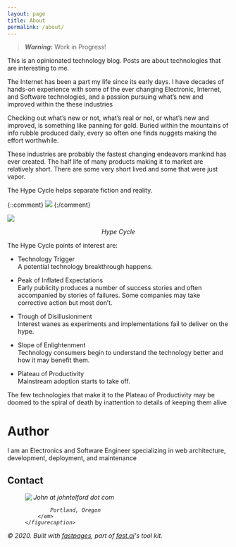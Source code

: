 ```yaml
---
layout: page
title: About
permalink: /about/
---
```


> ***Warning:*** Work in Progress!

 This is an opinionated technology blog. Posts are about  technologies that are interesting to me.


The Internet has been a part my life since its early days. I have decades of hands-on experience  with some of the ever changing Electronic, Internet, and Software technologies,  and a passion pursuing what’s new and improved within the these industries

Checking out what’s new or not, what’s real or not, or what’s new and improved,  is something like panning for gold. Buried within the mountains of info rubble produced daily, every so often one finds nuggets making the effort worthwhile.

These industries are probably the fastest changing endeavors mankind has ever created. The half life of many  products making it to market are relatively short. There are some very short lived  and some that were just vapor. 

The Hype Cycle helps separate fiction and reality.

{::comment}
![]({{site.baseurl}}/images/HypeCycle.png )
{:/comment}


<img  src="{{site.baseurl}}/images/HypeCycle.png" />

<p style="text-align: center;">
    <em>Hype Cycle</em>
</p>

The  Hype Cycle points of interest   are:

- Technology Trigger  
A potential technology breakthrough happens.

- Peak of Inflated Expectations   
Early publicity produces a number of success stories and often accompanied by stories of failures. Some companies may take corrective action but most don’t.

- Trough of Disillusionment  
Interest wanes as experiments and implementations fail to deliver on the hype.

- Slope of Enlightenment  
Technology consumers begin to understand the technology better and how it may benefit them.

- Plateau of Productivity  
Mainstream adoption starts to take off.

The few technologies that make it to the Plateau of Productivity may be doomed  to the spiral of death by inattention to details of keeping them alive

# Author

I am an Electronics and Software Engineer specializing in web architecture, development, deployment, and maintenance

## Contact

<figure>
    <img align="left" src="{{site.baseurl}}/images/mugShot.png" />
    <figurecaption>
        <em>John at johntelford dot com
            <br>
            
            Portland, Oregon 
        </em>
    </figurecaption>
</figure>


© 2020. Built with [fastpages](https://fastpages.fast.ai), part of [fast.ai](https://www.fast.ai/)'s tool kit. 
